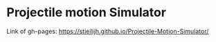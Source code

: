 # Projectile motion Simulator

Link of gh-pages: https://stieilijh.github.io/Projectile-Motion-Simulator/
